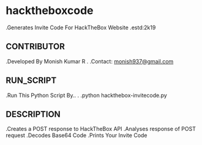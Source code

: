 # hacktheboxcode
.Generates Invite Code For HackTheBox Website
.estd:2k19

## CONTRIBUTOR
.Developed By Monish Kumar R
.
.Contact: monish937@gmail.com

## RUN_SCRIPT
.Run This Python Script By..
.
.python hackthebox-invitecode.py

## DESCRIPTION
.Creates a POST response to HackTheBox API
.Analyses response of POST request
.Decodes Base64 Code
.Prints Your Invite Code
